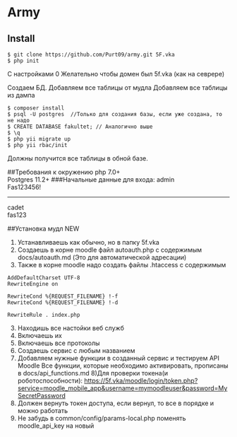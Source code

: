 # Army


## Install
```
$ git clone https://github.com/Purt09/army.git 5F.vka
$ php init 
```
C настройками 0
Желательно чтобы домен был 5f.vka (как на севрере)

Создаем БД.
Добавляем все таблицы от мудла
Добавляем все таблицы из дампа
```
$ composer install
$ psql -U postgres  //Только для создания базы, если уже создана, то не надо
$ CREATE DATABASE fakultet; // Аналогично выше
$ \q 
$ php yii migrate up
$ php yii rbac/init
```
Должны получится все таблицы в обной базе.

##Требования к окружению
php 7.0+\
Postgres 11.2+
###Начальные данные для входа:
admin 
\
Fas123456!

----
cadet 
\
fas123

##Установка мудл NEW
1) Устанавливаешь как обычно, но в папку 5f.vka
2) Создаешь в корне moodle файл autoauth.php с содержимым docs/autoauth.md (Это для автоматической адресации)
3) Также в корне moodle надо создать файлы .htaccess с содержимым
```
AddDefaultCharset UTF-8
RewriteEngine on

RewriteCond %{REQUEST_FILENAME} !-f
RewriteCond %{REQUEST_FILENAME} !-d

RewriteRule . index.php
```
3) Находишь все настойки веб служб
4) Включаешь их
5) Включаешь все протоколы
6) Создаешь сервис с любым названием
7) Добавляем нужные функции в созданный сервис и тестируем API Moodle Все функции, которые необходимо активировать, прописаны в docs/api_functions.md
8)Для проверки токена(и роботоспособности):
  https://5f.vka/moodle/login/token.php?service=moodle_mobile_app&username=mymoodleuser&password=MySecretPassword
9) Должен вернуть токен доступа, если вернул, то все в порядке и можно работать
10) Не забудь в common/config/params-local.php поменять moodle_api_key  на новый 





